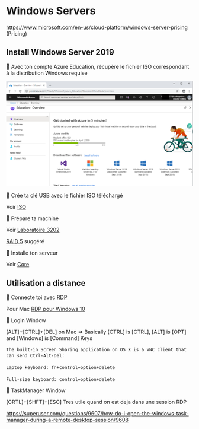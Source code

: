 # Windows Servers


https://www.microsoft.com/en-us/cloud-platform/windows-server-pricing (Pricing)

## Install Windows Server 2019

:pushpin: Avec ton compte Azure Education, récupère le fichier ISO correspondant à la distribution Windows requise

![image](images/education-credit.png)

:pushpin: Crée ta clé USB avec le fichier ISO téléchargé

Voir [ISO](ISO)

:pushpin: Prépare ta machine

Voir [Laboratoire 3202](https://github.com/CollegeBoreal/Laboratoires/tree/master/3202)

[RAID 5](https://github.com/CollegeBoreal/Laboratoires/tree/master/3202/proliant/RAID) suggéré

:pushpin: Installe ton serveur

Voir [Core](core)

## Utilisation a distance

:pushpin: Connecte toi avec [RDP](https://support.microsoft.com/en-ca/help/4028379/windows-10-how-to-use-remote-desktop) 

Pour Mac [RDP pour Windows 10](https://www.snel.com/support/how-to-connect-to-your-server-via-rdp-on-macos/)

:round_pushpin: Login Window

[ALT]+[CTRL]+[DEL] on Mac => Basically [CTRL] is [CTRL], [ALT] is [OPT] and [Windows] is [Command] Keys


    The built-in Screen Sharing application on OS X is a VNC client that can send Ctrl-Alt-Del:

    Laptop keyboard: fn+control+option+delete

    Full-size keyboard: control+option+delete

:round_pushpin: TaskManager Window

[CRTL]+[SHFT]+[ESC] Tres utile quand on est deja dans une session RDP

https://superuser.com/questions/9607/how-do-i-open-the-windows-task-manager-during-a-remote-desktop-session/9608



